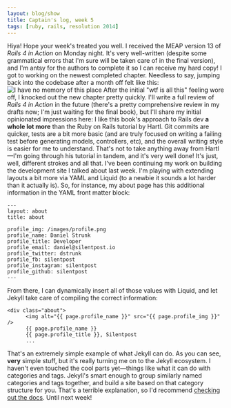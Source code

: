 ```yaml
---
layout: blog/show
title: Captain's log, week 5
tags: [ruby, rails, resolution 2014]
---
```


Hiya! Hope your week's treated you well. I received the MEAP version 13 of *Rails 4 in Action* on Monday night. It's very well-written (despite some grammatical errors that I'm sure will be taken care of in the final version), and I'm antsy for the authors to complete it so I can receive my hard copy! I got to working on the newest completed chapter. Needless to say, jumping back into the codebase after a month off felt like this: ![I have no memory of this place](http://res.cloudinary.com/dstrunk/image/upload/v1414083569/Z9rfG_lpcm5c.gif) After the initial "wtf is all this" feeling wore off, I knocked out the new chapter pretty quickly. I'll write a full review of *Rails 4 in Action* in the future (there's a pretty comprehensive review in my drafts now; I'm just waiting for the final book), but I'll share my initial opinionated impressions here: I like this book's approach to Rails dev **a whole lot more** than the Ruby on Rails tutorial by Hartl. Git commits are quicker, tests are a bit more basic (and are truly focused on writing a failing test before generating models, controllers, etc), and the overall writing style is easier for me to understand. That's not to take anything away from Hartl—I'm going through his tutorial in tandem, and it's very well done! It's just, well, different strokes and all that. I've been continuing my work on building the development site I talked about last week. I'm playing with extending layouts a bit more via YAML and Liquid (to a newbie it sounds a lot harder than it actually is). So, for instance, my about page has this additional information in the YAML front matter block:

	---
	layout: about
	title: about

	profile_img: /images/profile.png
	profile_name: Daniel Strunk
	profile_title: Developer
	profile_email: daniel@silentpost.io
	profile_twitter: dstrunk
	profile_fb: silentpost
	profile_instagram: silentpost
	profile_github: silentpost
	---

 From there, I can dynamically insert all of those values with Liquid, and let Jekyll take care of compiling the correct information:

~~~
<div class="about">
	  <img alt="{{ page.profile_name }}" src="{{ page.profile_img }}" />
	  {{ page.profile_name }}
	  {{ page.profile_title }}, Silentpost
	  ...
~~~

That's an extremely simple example of what Jekyll can do. As you can see, **very** simple stuff, but it's really turning me on to the Jekyll ecosystem. I haven't even touched the cool parts yet—things like what it can do with categories and tags. Jekyll's smart enough to group similarly named categories and tags together, and build a site based on that category structure for you. That's a terrible explanation, so I'd recommend [checking out the docs](http://jekyllrb.com/docs/frontmatter/). Until next week!
